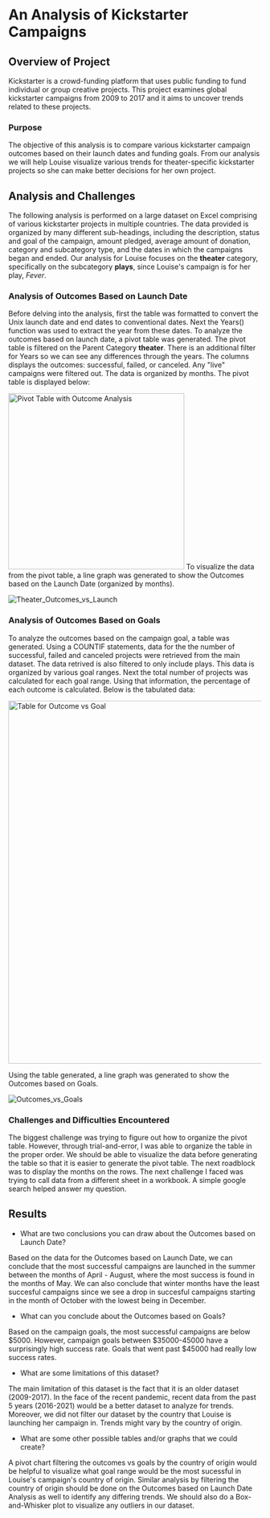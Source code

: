# An Analysis of Kickstarter Campaigns

## Overview of Project
Kickstarter is a crowd-funding platform that uses public funding to fund individual or group creative projects. This project examines global kickstarter campaigns from 2009 to 2017 and it aims to uncover trends related to these projects.
### Purpose
The objective of this analysis is to compare various kickstarter campaign outcomes based on their launch dates and funding goals. From our analysis we will help Louise visualize various trends for theater-specific kickstarter projects so she can make better decisions for her own project.

## Analysis and Challenges
The following analysis is performed on a large dataset on Excel comprising of various kickstarter projects in multiple countries. The data provided is organized by many different sub-headings, including the description, status and goal of the campaign, amount pledged, average amount of donation, category and subcategory type, and the dates in which the campaigns began and ended. Our analysis for Louise focuses on the **theater** category, specifically on the subcategory **plays**, since Louise's campaign is for her play, *Fever*. 

### Analysis of Outcomes Based on Launch Date
Before delving into the analysis, first the table was formatted to convert the Unix launch date and end dates to conventional dates. Next the Years() function was used to extract the year from these dates. To analyze the outcomes based on launch date, a pivot table was generated. The pivot table is filtered on the Parent Category **theater**. There is an additional filter for Years so we can see any differences through the years. The columns displays the outcomes: successful, failed, or canceled. Any "live" campaigns were filtered out. The data is organized by months. The pivot table is displayed below:

<img width="350" alt="Pivot Table with Outcome Analysis" src="https://user-images.githubusercontent.com/102441140/163650739-96127d4a-603a-49b4-8548-51af9d715d7e.png">
To visualize the data from the pivot table, a line graph was generated to show the Outcomes based on the Launch Date (organized by months).

![Theater_Outcomes_vs_Launch](https://user-images.githubusercontent.com/102441140/163649309-afbb7b28-1d78-4829-b208-b6ad7e0f3b16.png)

### Analysis of Outcomes Based on Goals
To analyze the outcomes based on the campaign goal, a table was generated. Using a COUNTIF statements, data for the the number of successful, failed and canceled projects were retrieved from the main dataset. The data retrived is also filtered to only include plays. This data is organized by various goal ranges. Next the total number of projects was calculated for each goal range. Using that information, the percentage of each outcome is calculated. Below is the tabulated data:

<img width="721" alt="Table for Outcome vs Goal" src="https://user-images.githubusercontent.com/102441140/163651007-e4d54631-1c89-4205-8685-33da56980849.png">

Using the table generated, a line graph was generated to show the Outcomes based on Goals.

![Outcomes_vs_Goals](https://user-images.githubusercontent.com/102441140/163649329-87df6010-cedf-4c7c-9710-6438b2a8fe1b.png)

### Challenges and Difficulties Encountered

The biggest challenge was trying to figure out how to organize the pivot table. However, through trial-and-error, I was able to organize the table in the proper order. We should be able to visualize the data before generating the table so that it is easier to generate the pivot table. The next roadblock was to display the months on the rows. The next challenge I faced was trying to call data from a different sheet in a workbook. A simple google search helped answer my question.

## Results
- What are two conclusions you can draw about the Outcomes based on Launch Date?

Based on the data for the Outcomes based on Launch Date, we can conclude that the most successful campaigns are launched in the summer between the  months of April - August, where the most success is found in the months of May. We can also conclude that winter months have the least succesful campaigns  since we see a drop in succesful campaigns starting in the month of October with the lowest being in December. 

- What can you conclude about the Outcomes based on Goals?

Based on the campaign goals, the most successful campaigns are below $5000. However, campaign goals between $35000-45000 have a surprisingly high success rate. Goals that went past $45000 had really low success rates.

- What are some limitations of this dataset?

The main limitation of this dataset is the fact that it is an older dataset (2009-2017). In the face of the recent pandemic, recent data from the past 5 years (2016-2021) would be a better dataset to analyze for trends. Moreover, we did not filter our dataset by the country that Louise is launching her campaign in. Trends might vary by the country of origin. 

- What are some other possible tables and/or graphs that we could create?

A pivot chart filtering the outcomes vs goals by the country of origin would be helpful to visualize what goal range would be the most sucessful in  Louise's campaign's country of origin. Similar analysis by filtering the country of origin should be done on the Outcomes based on Launch Date Analysis as well to identify any differing trends. We should also do a Box-and-Whisker plot to visualize any outliers in our dataset. 

